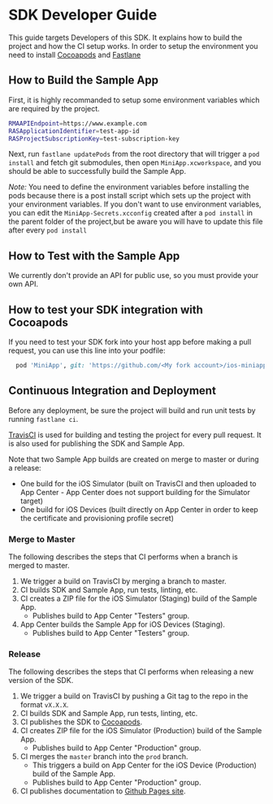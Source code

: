# SDK Developer Guide

This guide targets Developers of this SDK. It explains how to build the project and how the CI setup works. In order to setup the environment you need to install [Cocoapods](https://guides.cocoapods.org/using/getting-started.html) and [Fastlane](https://docs.fastlane.tools/getting-started/ios/setup/)

## <a name="sample-app" /> How to Build the Sample App

First, it is highly recommanded to setup some environment variables which are required by the project.

```bash
RMAAPIEndpoint=https://www.example.com
RASApplicationIdentifier=test-app-id
RASProjectSubscriptionKey=test-subscription-key
```

Next, run `fastlane updatePods` from the root directory that will trigger a `pod install` and fetch git submodules, then open `MiniApp.xcworkspace`, and you should be able to successfully build the Sample App.

*Note:* You need to define the environment variables before installing the pods because there is a post install script which sets up the project with your environment variables. If you don't want to use environment variables, you can edit the `MiniApp-Secrets.xcconfig` created after a `pod install` in the parent folder of the project,but be aware you will have to update this file after every `pod install`

## How to Test with the Sample App

We currently don't provide an API for public use, so you must provide your own API.

## How to test your SDK integration with Cocoapods

If you need to test your SDK fork into your host app before making a pull request, you can use this line into your podfile:

```ruby
  pod 'MiniApp', git: 'https://github.com/<My fork account>/ios-miniapp', branch: 'master', submodules: true
```

## Continuous Integration and Deployment

Before any deployment, be sure the project will build and run unit tests by running `fastlane ci`.

[TravisCI](https://travis-ci.org/github/rakutentech/ios-miniapp) is used for building and testing the project for every pull request. It is also used for publishing the SDK and Sample App.

Note that two Sample App builds are created on merge to master or during a release: 
- One build for the iOS Simulator (built on TravisCI and then uploaded to App Center - App Center does not support building for the Simulator target)
- One build for iOS Devices (built directly on App Center in order to keep the certificate and provisioning profile secret)

### Merge to Master

The following describes the steps that CI performs when a branch is merged to master.

1. We trigger a build on TravisCI by merging a branch to master.
2. CI builds SDK and Sample App, run tests, linting, etc.
3. CI creates a ZIP file for the iOS Simulator (Staging) build of the Sample App.
    - Publishes build to App Center "Testers" group.
4. App Center builds the Sample App for iOS Devices (Staging).
    - Publishes build to App Center "Testers" group.

### Release

The following describes the steps that CI performs when releasing a new version of the SDK.

1. We trigger a build on TravisCI by pushing a Git tag to the repo in the format `vX.X.X`.
2. CI builds SDK and Sample App, run tests, linting, etc.
3. CI publishes the SDK to [Cocoapods](https://cocoapods.org/pods/MiniApp).
4. CI creates ZIP file for the iOS Simulator (Production) build of the Sample App.
    - Publishes build to App Center "Production" group.
5. CI merges the `master` branch into the `prod` branch.
    - This triggers a build on App Center for the iOS Device (Production) build of the Sample App.
    - Publishes build to App Center "Production" group.
6. CI publishes documentation to [Github Pages site](https://rakutentech.github.io/ios-miniapp).
